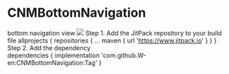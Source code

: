 # CNMBottomNavigation
bottom navigation view
[![](https://www.jitpack.io/v/W-en/CNMBottomNavigation.svg)](https://www.jitpack.io/#W-en/CNMBottomNavigation)
Step 1. Add the JitPack repository to your build file
allprojects {
		repositories {
			...
			maven { url 'https://www.jitpack.io' }
		}
}
Step 2. Add the dependency  
dependencies {
	        implementation 'com.github.W-en:CNMBottomNavigation:Tag'
}
